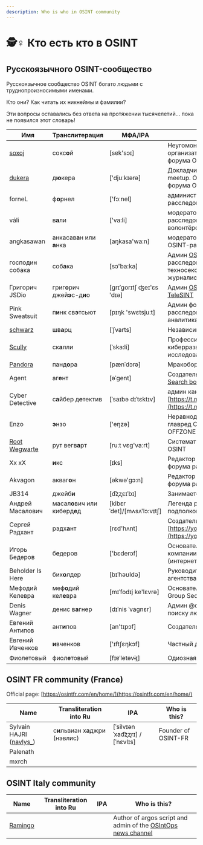 ```yaml
---
description: Who is who in OSINT community
---
```


# 🕵♀ Кто есть кто в OSINT

## Русскоязычного OSINT-сообщество

Русскоязычное сообщество OSINT богато людьми с труднопроизносимыми именами.

Кто они? Как читать их никнеймы и фамилии?

Эти вопросы оставались без ответа на протяжении тысячелетий... пока не появился этот словарь!

| Имя                                                   | Транслитерация                  | МФА/IPА                      | Кто это?                                                                                                                                   |
| ----------------------------------------------------- | ------------------------------- | ---------------------------- | ------------------------------------------------------------------------------------------------------------------------------------------ |
| [soxoj](https://github.com/soxoj)                     | сокс**о**й                      | \[sɐk'sɔɪ]                   | Неугомонный OSINT-идеолог, организатор митапов и создатель форума OSINT-расследований                                                      |
| [dukera](https://t.me/dukera\_ch)                     | д**ю**кера                      | \['djuːkɪərə]                | Докладчик Moscow OSINT mindset meetup. OSINT-энтузиаст. Админ форума OSINT-расследований.                                                  |
| forneL                                                | ф**о**рнел                      | \['fɔːnel]                   | администратор форума OSINT-расследований                                                                                                   |
| váli                                                  | в**а**ли                        | \['va:li]                    | модератор форума OSINT-расследований и форума Schwarz'а, волонтёрские поиски                                                               |
| angkasawan                                            | анкасав**а**н или **а**нка      | \[aŋkasa'wa:n]               | модератор и квиз-мейкер форума OSINT-расследований                                                                                         |
| господин собака                                       | соб**а**ка                      | \[sɔ'ba:ka]                  | Админ [OSINT CLUB](https://t.me/osint\_club\_channel) и форума OSINT-расследований. привлекательный техносексуал, киберохотник, журналист. |
| Григорич JSDio                                        | григ**о**рич джей**э**с-д**и**о | \[ɡrɪˈɡorɪtʃ ʤeɪ'ɛs 'dɪə]    | Админ [OSINT CLUB](https://t.me/osint\_club\_channel) и создатель бота [TeleSINT](https://t.me/telesint\_bot)                              |
| Pink Sweatsuit                                        | п**и**нк св**э**тсьют           | \[pɪŋk 'swɛtsjuːt]           | Админ форума OSINT-расследований. Корпоративная аналитика                                                                                  |
| [schwarz](https://t.me/Schwarz\_Osint)                | шв**а**рц                       | \[ˈʃvarts]                   | Независимый OSINT-энтузиаст.                                                                                                               |
| [Scully](https://t.me/bsbjs7283i38jsiwkwkz)           | ск**а**лли                      | \[ˈska:li]                   | Профессиональная киберразведчица и независимая исследовательница                                                                           |
| [Pandora](https://t.me/pandora\_intelligence)         | панд**о**ра                     | \[pænˈdɔrə]                  | Мракоборец                                                                                                                                 |
| Agent                                                 | аг**е**нт                       | \[əˈɡent]                    | Создатель [HowToFind](https://t.me/HowToFind) и [Universal Search bot](https://t.me/UniversalSearchRobot)                                  |
| Cyber Detective                                       | с**а**йбер д**е**тектив         | \[ˈsaɪbə dɪˈtɛktɪv]          | админ канала [https://t.me/cybdetective](https://t.me/cybdetective)                                                                        |
| Enzo                                                  | **э**нзо                        | \['eŋzə]                     | Неравнодушный к осинту экс-главред CTFNews. Автор легенды OFFZONE                                                                          |
| [Root Wegwarte](https://t.me/netstalking\_overground) | рут вегв**а**рт                 | \[ruːt vɛg'vaːrt]            | Систематизация нетсталкинга и OSINT                                                                                                        |
| Хx xХ                                                 | **и**кс                         | \[ɪks]                       | Редактор статей OSINT mindset и форума расследований                                                                                       |
| Akvagon                                               | акваг**о**н                     | \[əkwə'gɔ:n]                 | Редактор статей OSINT mindset и форума расследований                                                                                       |
| JB314                                                 | джейб**и**                      | \[d͡ʐʐɛɪˈbɪ]                 | Занимается аналитикой данных                                                                                                               |
| Андрей Масалович                                      | масал**о**вич или киберд**е**д  | \[kibɛrˈdet]/\[mʌsʌ'lɔ:vɪtʃ] | Легенда российского сообщества, подполковник ФАПСИ в отставке                                                                              |
| Сергей Рэдхант                                        | рэдх**а**нт                     | \[rɛd'hʌnt]                  | Создатель YouTube-канала [https://youtube.com/@RussianOSINT](https://youtube.com/@RussianOSINT)                                            |
| Игорь Бедеров                                         | б**е**деров                     | \['bɛderɔf]                  | Основатель и владелец российской компании Интернет-Розыск (интернет-розыск.рф)                                                             |
| Beholder Is Here                                      | бих**о**лдер                    | \[bɪˈhəʊldə]                 | Руководитель консалтингового агентства Beholderishere Consulting                                                                           |
| Мефодий Келевра                                       | меф**о**дий кел**е**вра         | \[mɪˈfodɪj ke'lɛvrə]         | Основатель и глава компании TM Group Security (tmgroup.biz)                                                                                |
| Denis Wagner                                          | денис в**а**гнер                | \[dɪˈnis ˈvaɡnɛr]            | Админ @osint\_rf\_lib и группы по поиску людей @OSINT\_SEARCH                                                                              |
| Евгений Антипов                                       | ант**и**пов                     | \[an'tɪpɔf]                  | Создатель Глаза Бога                                                                                                                       |
| Евгений Ивченков                                      | **и**вченков                    | \['ɪftʃɛŋkɔf]                | Частный детектив, лицо CyberYozh                                                                                                           |
| Фиолетовый                                            | фиол**е**товый                  | \[fɪɐˈletəvɨɪ̯]              | Одиозная виртуальная личность                                                                                                              |

## OSINT FR community (France)

Official page: [https://osintfr.com/en/home/](https://osintfr.com/en/home/)

| Name                                                     | Transliteration into Ru          | IPА                                | Who is this?        |
| -------------------------------------------------------- | -------------------------------- | ---------------------------------- | ------------------- |
| Sylvain HAJRI ([navlys\_](https://twitter.com/navlys\_)) | с**и**львиан х**а**джри (нэвлис) | \[ˈsilvɪən ˈxad͡ʐʐrɪ] / \[ˈnɛvlɪs] | Founder of OSINT-FR |
| Palenath                                                 |                                  |                                    |                     |
| mxrch                                                    |                                  |                                    |                     |

## OSINT Italy community

| Name                            | Transliteration into Ru | IPА | Who is this?                                                                                  |
| ------------------------------- | ----------------------- | --- | --------------------------------------------------------------------------------------------- |
| [Ramingo](https://t.me/Ramingo) |                         |     | Author of argos script and admin of the [OSIntOps news channel](https://t.me/Osintlatestnews) |

